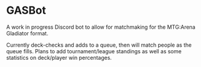 # GASBot

A work in progress Discord bot to allow for matchmaking for the MTG:Arena Gladiator format.

Currently deck-checks and adds to a queue, then will match people as the queue fills. Plans to add tournament/league standings
as well as some statistics on deck/player win percentages.